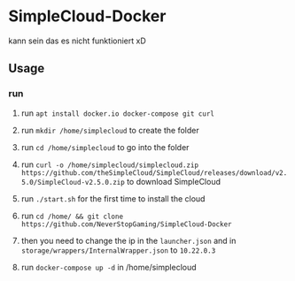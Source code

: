 # SimpleCloud-Docker
kann sein das es nicht funktioniert xD

## Usage

### run

1. run `apt install docker.io docker-compose git curl`

2. run `mkdir /home/simplecloud` to create the folder

3. run `cd /home/simplecloud` to go into the folder

4. run `curl -o /home/simplecloud/simplecloud.zip https://github.com/theSimpleCloud/SimpleCloud/releases/download/v2.5.0/SimpleCloud-v2.5.0.zip` to download SimpleCloud

5. run `./start.sh` for the first time to install the cloud

6. run `cd /home/ && git clone https://github.com/NeverStopGaming/SimpleCloud-Docker`

7. then you need to change the ip in the `launcher.json` and in `storage/wrappers/InternalWrapper.json` to `10.22.0.3`

8. run `docker-compose up -d` in /home/simplecloud
